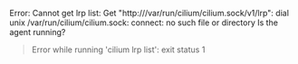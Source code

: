 Error: Cannot get lrp list: Get "http:///var/run/cilium/cilium.sock/v1/lrp": dial unix /var/run/cilium/cilium.sock: connect: no such file or directory
Is the agent running?
> Error while running 'cilium lrp list':  exit status 1

